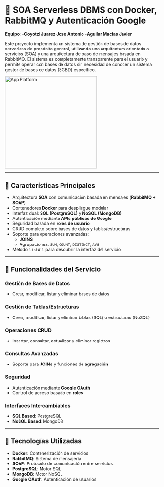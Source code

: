 # 🧩 SOA Serverless DBMS con Docker, RabbitMQ y Autenticación Google

**Equipo:**
-**Coyotzi Juarez Jose Antonio**
-**Aguilar Macias Javier**

Este proyecto implementa un sistema de gestión de bases de datos serverless de propósito general, utilizando una arquitectura orientada a servicios (SOA) y una arquitectura de paso de mensajes basada en RabbitMQ. El sistema es completamente transparente para el usuario y permite operar con bases de datos sin necesidad de conocer un sistema gestor de bases de datos (SGBD) específico.

<img src="https://eitpl.in/assets/img/service/database.gif" alt="App Platform" width="300"/>

---

## 🚀 Características Principales

- Arquitectura **SOA** con comunicación basada en mensajes (**RabbitMQ + SOAP**)
- Contenedores **Docker** para despliegue modular
- Interfaz dual: **SQL (PostgreSQL)** y **NoSQL (MongoDB)**
- Autenticación mediante **APIs públicas de Google**
- Seguridad basada en **roles de usuario**
- CRUD completo sobre bases de datos y tablas/estructuras
- Soporte para operaciones avanzadas:
  - **JOINS**
  - Agrupaciones: `SUM`, `COUNT`, `DISTINCT`, `AVG`
- Método `listAll` para descubrir la interfaz del servicio

---

## 🧱 Funcionalidades del Servicio

### Gestión de Bases de Datos

- Crear, modificar, listar y eliminar bases de datos

### Gestión de Tablas/Estructuras

- Crear, modificar, listar y eliminar tablas (SQL) o estructuras (NoSQL)

### Operaciones CRUD

- Insertar, consultar, actualizar y eliminar registros

### Consultas Avanzadas

- Soporte para **JOINs** y funciones de **agregación**

### Seguridad

- Autenticación mediante **Google OAuth**
- Control de acceso basado en **roles**

### Interfaces Intercambiables

- **SQL Based**: PostgreSQL
- **NoSQL Based**: MongoDB

---

## 🧪 Tecnologías Utilizadas

- **Docker**: Contenerización de servicios
- **RabbitMQ**: Sistema de mensajería
- **SOAP**: Protocolo de comunicación entre servicios
- **PostgreSQL**: Motor SQL
- **MongoDB**: Motor NoSQL
- **Google OAuth**: Autenticación de usuarios
